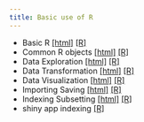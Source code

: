 ```yaml
---
title: Basic use of R
---
```


 * Basic R [[html]](/demo/basic-use-of-r/Basic_R.html)  [[R]](/demo/basic-use-of-r/Basic_R.R)
* Common R objects [[html]](/demo/basic-use-of-r/Common_R_objects.html)  [[R]](/demo/basic-use-of-r/Common_R_objects.R)
* Data Exploration [[html]](/demo/basic-use-of-r/Data_Exploration.html)  [[R]](/demo/basic-use-of-r/Data_Exploration.R)
* Data Transformation [[html]](/demo/basic-use-of-r/Data_Transformation.html)  [[R]](/demo/basic-use-of-r/Data_Transformation.R)
* Data Visualization [[html]](/demo/basic-use-of-r/Data_Visualization.html)  [[R]](/demo/basic-use-of-r/Data_Visualization.R)
* Importing Saving [[html]](/demo/basic-use-of-r/Importing_Saving.html)  [[R]](/demo/basic-use-of-r/Importing_Saving.R)
* Indexing Subsetting [[html]](/demo/basic-use-of-r/Indexing_Subsetting.html)  [[R]](/demo/basic-use-of-r/Indexing_Subsetting.R)
* shiny app indexing [[R]](/demo/basic-use-of-r/shiny_app_indexing.R)